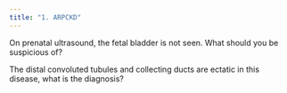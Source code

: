 ```yaml
---
title: "1. ARPCKD"
---
```

On prenatal ultrasound, the fetal bladder is not seen. What should you be suspicious of?

The distal convoluted tubules and collecting ducts are ectatic in this disease, what is the diagnosis?

